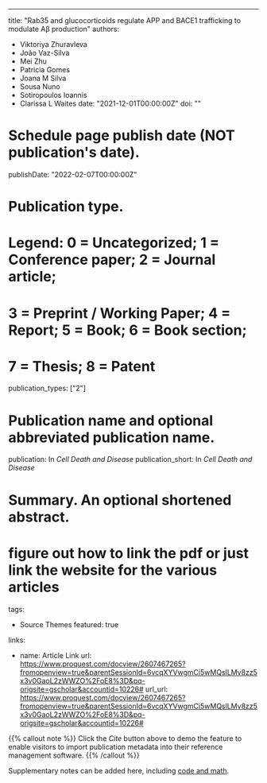
---
title: "Rab35 and glucocorticoids regulate APP and BACE1 trafficking to modulate Aβ production"
authors:
- Viktoriya Zhuravleva 
- João Vaz-Silva 
- Mei Zhu 
- Patricia Gomes 
- Joana M Silva
- Sousa Nuno 
- Sotiropoulos Ioannis 
- Clarissa L Waites
date: "2021-12-01T00:00:00Z"
doi: ""

# Schedule page publish date (NOT publication's date).
publishDate: "2022-02-07T00:00:00Z"

# Publication type.
# Legend: 0 = Uncategorized; 1 = Conference paper; 2 = Journal article;
# 3 = Preprint / Working Paper; 4 = Report; 5 = Book; 6 = Book section;
# 7 = Thesis; 8 = Patent
publication_types: ["2"]

# Publication name and optional abbreviated publication name.
publication: In *Cell Death and Disease*
publication_short: In *Cell Death and Disease*

# Summary. An optional shortened abstract.
# figure out how to link the pdf or just link the website for the various articles

tags:
- Source Themes
featured: true

links:
- name: Article Link
  url: https://www.proquest.com/docview/2607467265?fromopenview=true&parentSessionId=6vcqXYVwgmCi5wMQslLMv8zz5x3v0GaoL2zWWZO%2FoE8%3D&pq-origsite=gscholar&accountid=10226#
url_url: https://www.proquest.com/docview/2607467265?fromopenview=true&parentSessionId=6vcqXYVwgmCi5wMQslLMv8zz5x3v0GaoL2zWWZO%2FoE8%3D&pq-origsite=gscholar&accountid=10226#



{{% callout note %}}
Click the *Cite* button above to demo the feature to enable visitors to import publication metadata into their reference management software.
{{% /callout %}}

Supplementary notes can be added here, including [code and math](https://sourcethemes.com/academic/docs/writing-markdown-latex/).
